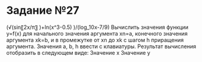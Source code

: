 
# Задание №27
 
(√(sin⁡〖2x/π〗 )+ln⁡(x^3-0.5) )/(log_10⁡x-7/9) 
Вычислить значения функции y=f(x) для начального значения аргумента xn=a, конечного значения аргумента  xk=b, и в промежутке от xn до xk с шагом h приращения аргумента. Значения a, b, h ввести с клавиатуры. Результат вычисления отобразить в следующем виде:
Значение x 				Значение  y

